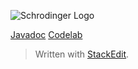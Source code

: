 ﻿![Schrodinger Logo](https://crazycatladies.github.io/schrodinger/schrodingerlogocombo.jpeg)

[Javadoc](https://crazycatladies.github.io/schrodinger/javadoc)
[Codelab](https://crazycatladies.github.io/schrodinger/codelabs/state-machines-with-schrodinger)

> Written with [StackEdit](https://stackedit.io/).
